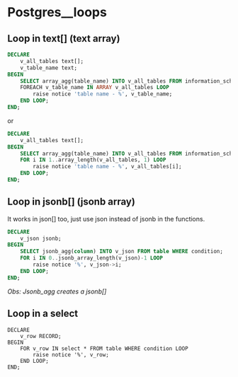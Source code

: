 # Postgres__loops

## Loop in text[] (text array)

```sql
DECLARE
    v_all_tables text[];
    v_table_name text;
BEGIN
    SELECT array_agg(table_name) INTO v_all_tables FROM information_schema.tables WHERE table_schema = 'public';
    FOREACH v_table_name IN ARRAY v_all_tables LOOP
        raise notice 'table name - %', v_table_name;
    END LOOP;
END;
```
or

```sql
DECLARE
    v_all_tables text[];
BEGIN
    SELECT array_agg(table_name) INTO v_all_tables FROM information_schema.tables WHERE table_schema = 'public';
    FOR i IN 1..array_length(v_all_tables, 1) LOOP
        raise notice 'table name - %', v_all_tables[i];
    END LOOP;
END;
```

## Loop in jsonb[] (jsonb array)
It works in json[] too, just use json instead of jsonb in the functions.

```sql
DECLARE
    v_json jsonb;
BEGIN
    SELECT jsonb_agg(column) INTO v_json FROM table WHERE condition;
    FOR i IN 0..jsonb_array_length(v_json)-1 LOOP
        raise notice '%', v_json->i;
    END LOOP;
END;
```
_Obs: Jsonb_agg creates a jsonb[]_

## Loop in a select
```
DECLARE
    v_row RECORD;
BEGIN
    FOR v_row IN select * FROM table WHERE condition LOOP
        raise notice '%', v_row;
    END LOOP;
END;
```
